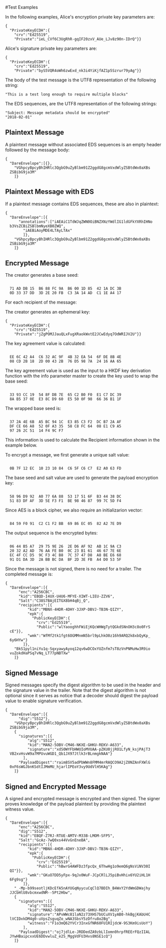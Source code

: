 
#Test Examples

In the following examples, Alice's encryption private key parameters are:

~~~~
{
  "PrivateKeyECDH":{
    "crv":"Ed25519",
    "Private":"ieL_CVf6C3UgRhR-gqIF20zxV_AUe_LJv8z90n-IDrQ"}}
~~~~

 Alice's signature private key parameters are:

~~~~
{
  "PrivateKeyECDH":{
    "crv":"Ed25519",
    "Private":"byS5VQR4oWh6zwExd_nk3i4YiKjfAZ1p5Szrur79yAg"}}
~~~~

The body of the test message is the UTF8 representation of the following string:

~~~~
"This is a test long enough to require multiple blocks"
~~~~

The EDS sequences, are the UTF8 representation of the following strings:

~~~~
"Subject: Message metadata should be encrypted"
"2018-02-01"
~~~~

## Plaintext Message

A plaintext message without associated EDS sequences is an empty header
followed by the message body:

~~~~
{
  "DareEnvelope":[{},
    "VGhpcyBpcyBhIHRlc3QgbG9uZyBlbm91Z2ggdG8gcmVxdWlyZSBtdWx0aXBs
  ZSBibG9ja3M"
    ]}
~~~~

## Plaintext Message with EDS

If a plaintext message contains EDS sequences, these are also in plaintext:

~~~~
{
  "DareEnvelope":[{
      "annotations":["iAEAiC1TdWJqZWN0OiBNZXNzYWdlIG1ldGFkYXRhIHNo
  b3VsZCBiZSBlbmNyeXB0ZWQ",
        "iAEBiAoyMDE4LTAyLTAx"
        ]},
    "VGhpcyBpcyBhIHRlc3QgbG9uZyBlbm91Z2ggdG8gcmVxdWlyZSBtdWx0aXBs
  ZSBibG9ja3M"
    ]}
~~~~

## Encrypted Message

The creator generates a base seed:

~~~~

  71 AD DB 15  B6 88 FC 9A  B6 00 1D 85  42 1A DC 3B
  0D 33 37 DD  3D 2E 20 FB  C3 3A 14 AD  C1 1E A4 17
~~~~

For each recipient of the message:

The creator generates an ephemeral key:

~~~~
{
  "PrivateKeyECDH":{
    "crv":"Ed25519",
    "Private":"jZgPOMJJauQLxFugXRaokWxtE2JCwEdyq7OdWRIJV2U"}}
~~~~

The key agreement value is calculated:

~~~~

  EE 6C 42 A4  C6 32 AC 9F  4B 32 EA 54  6F DE 8B 4E
  08 CD 2B 18  2D 00 43 2B  76 D5 98 7A  24 16 AA 65
~~~~

The key agreement value is used as the input to a HKDF key
derivation function with the info parameter 
master to create the key used to wrap the base seed:

~~~~

  33 93 CC 19  54 8F DB 7E  65 C2 B0 F0  E1 C7 DC 39
  8A B5 37 0E  E3 8C D9 60  E5 50 0F 98  66 36 B1 1F
~~~~

The wrapped base seed is:

~~~~

  37 2A 4E 6B  A5 BC 94 1C  E3 85 C3 F2  DC B7 2A AF
  DF CE 66 A8  52 0F A3 35  58 C8 FC 64  08 E1 C9 A5
  97 26 2C 51  14 F4 9C F7
~~~~

This information is used to calculate the Recipient information
shown in the example below.

To encrypt a message, we first generate a unique salt value:


~~~~

  0B 7F 12 EC  10 23 10 84  C6 5F C6 C7  E2 A0 63 FD
~~~~

The base seed and salt value are used to generate the payload encryption
key:

~~~~

  58 96 D9 92  A0 77 6A 88  53 17 51 6F  B3 44 38 DC
  51 83 DF AF  3D 5E F3 F1  BE 98 46 87  99 7C 5D F4
~~~~

Since AES is a block cipher, we also require an initializarion vector:

~~~~

  84 59 F0 91  C2 C1 F2 BB  69 86 EC 05  82 A2 7E D9
~~~~

The output sequence is the encrypted bytes:

~~~~

  06 44 B5 A7  29 75 9E 26  2E D6 AF 92  AB 1C 9A C3
  20 32 A2 AD  76 AA FE B0  0C 23 B1 61  46 67 7E 6E
  EC 4F CC D5  9C F3 4C B8  7C 37 47 D8  A8 BE E6 68
  91 D1 DA 3D  2A BB BC DA  BF 2D 3E FB  A4 D0 53 5F
~~~~

Since the message is not signed, there is no need for a trailer.
The completed message is:

~~~~
{
  "DareEnvelope":[{
      "enc":"A256CBC",
      "kid":"EBQD-I4UX-U4U6-MFYE-XIWT-LIEU-ZZV6",
      "Salt":"C38S7BAjEITGX8bH4qBj_Q",
      "recipients":[{
          "kid":"MBNX-4HDR-4DHY-3JXP-DBVJ-TB3N-QIZY",
          "epk":{
            "PublicKeyECDH":{
              "crv":"Ed25519",
              "Public":"wlYaooghhFWiEjKQcWHWgTytQGkdSNnOH3c8o0FrS
  cE"}},
          "wmk":"WfMf2tk1fgt6OGMMnmN5brl9pLhkO0z16h9ARQ2k8xbQyKp_
  6y6HYw"}
        ]},
    "BkS1pyl1niYu1q-SqxyawyAyoq12qv6wDCOxYUZnfm7sT8zVnPNMuHw3R9io
  vuZokdHaPSq7vNq_LT77pNBTXw"
    ]}
~~~~

## Signed Message

Signed messages specify the digest algorithm to be used in the header and
the signature value in the trailer. Note that the digest algorithm is not optional
since it serves as notice that a decoder should digest the payload value 
to enable signature verification.

~~~~
{
  "DareEnvelope":[{
      "dig":"S512"},
    "VGhpcyBpcyBhIHRlc3QgbG9uZyBlbm91Z2ggdG8gcmVxdWlyZSBtdWx0aXBs
  ZSBibG9ja3M",
    {
      "signatures":[{
          "alg":"S512",
          "kid":"MAN2-5OBV-CM46-NKXE-GHKU-REKV-A633",
          "signature":"xdS0WYFbHWUIoMVUAA-pZKU0jjRO1LfyN_ksjPAjT3
  VB2xvHsvW9a7MPUvuWGD1_Qb1JX97Jtlk3rBLnmgkNAA"}
        ],
      "PayloadDigest":"raim8SV5adPbWWn8FMM4mrRAQCO9A2jZ0NZAnFXWlG
  0xF6sWGJbnKSdtIJMmMU_hjarlIPEoY3vy9UdVlH5KAg"}
    ]}
~~~~

## Signed and Encrypted Message

A signed and encrypted message is encrypted and then signed.
The signer proves knowledge of the payload plaintext by providing the
plaintext witness value.

~~~~
{
  "DareEnvelope":[{
      "enc":"A256CBC",
      "dig":"S512",
      "kid":"EBQF-Z7RJ-RTUE-AMTV-M33B-LMOM-SFP5",
      "Salt":"GcAz-7wQ0xs44VvGnEneBA",
      "recipients":[{
          "kid":"MBNX-4HDR-4DHY-3JXP-DBVJ-TB3N-QIZY",
          "epk":{
            "PublicKeyECDH":{
              "crv":"Ed25519",
              "Public":"hBwrG4AWFDz3fpcQx_6ThwHg1o9emQ6gNsViNV30I
  QI"}},
          "wmk":"GKuO7DD5yFpx-9qJx0WuF-JCpCRlLJ5piBvHhix6YU2iHL1H
  6Fg9sg"}
        ]},
    "_-Mp-b99seotljKDcEfA5nAYUGqNyycuCqClQ7BDIh_B4WxY2YdWmGDWajhy
  JJCbHlU8vbcmxwdNM--5Pt2Hbw",
    {
      "signatures":[{
          "alg":"S512",
          "kid":"MAN2-5OBV-CM46-NKXE-GHKU-REKV-A633",
          "signature":"APvWWc81laN2z73XHS7bUCuXV1yAB0-hkBgjKAbU4C
  lVCIDxkDM4g0-uVpsZsguqZo_wNA3SbsY5zDfru8o2Bg",
          "witness":"F1o3mQ62YVCr3InxGfNR60FU1RIjdcW-9S3Km9isUoY"}
        ],
      "PayloadDigest":"oj7jdlLe-JRDDedZA9zbLlIomn0hrpfREErFQzIIAL
  JYwHBaipcxxUE6DDvwluZ_e2S_MggVdFU3Hvs8NSE1cQ"}
    ]}
~~~~


